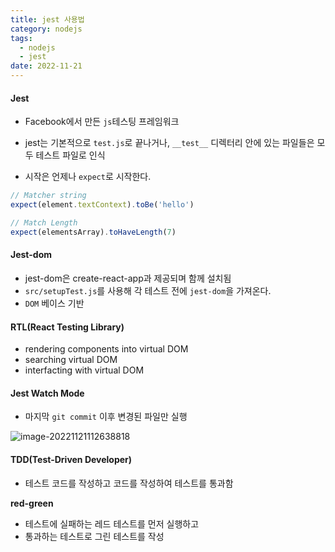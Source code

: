```yaml
---
title: jest 사용법
category: nodejs
tags:
  - nodejs
  - jest
date: 2022-11-21
---
```


#### Jest

- Facebook에서 만든 `js`테스팅 프레임워크

- jest는 기본적으로 `test.js`로 끝나거나, `__test__` 디렉터리 안에 있는 파일들은 모두 테스트 파일로 인식

- 시작은 언제나 `expect`로 시작한다.

```js
// Matcher string
expect(element.textContext).toBe('hello')

// Match Length
expect(elementsArray).toHaveLength(7)
```

#### Jest-dom

- jest-dom은 create-react-app과 제공되며 함께 설치됨
- `src/setupTest.js`를 사용해 각 테스트 전에 `jest-dom`을 가져온다.
- `DOM` 베이스 기반

#### RTL(React Testing Library)

- rendering components into virtual DOM
- searching virtual DOM
- interfacting with virtual DOM

#### Jest Watch Mode

- 마지막 `git commit` 이후 변경된 파일만 실행

![image-20221121112638818](../../../assets/images/posts/2022-11-21-post-node-jest/image-20221121112638818.png)

#### TDD(Test-Driven Developer)

- 테스트 코드를 작성하고 코드를 작성하여 테스트를 통과함

**red-green**

- 테스트에 실패하는 레드 테스트를 먼저 실행하고
- 통과하는 테스트로 그린 테스트를 작성
